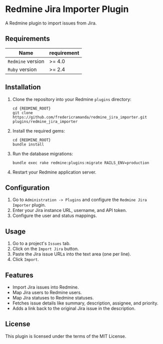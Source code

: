 # Redmine Jira Importer Plugin

A Redmine plugin to import issues from Jira.

## Requirements

| Name               | requirement                      |
| -------------------|----------------------------------|
| `Redmine` version  | >= 4.0                           |
| `Ruby` version     | >= 2.4                           |

## Installation

1.  Clone the repository into your Redmine `plugins` directory:
    ```shell
    cd {REDMINE_ROOT}
    git clone https://github.com/fredericramanda/redmine_jira_importer.git plugins/redmine_jira_importer
    ```

2.  Install the required gems:
    ```shell
    cd {REDMINE_ROOT}
    bundle install
    ```

3.  Run the database migrations:
    ```shell
    bundle exec rake redmine:plugins:migrate RAILS_ENV=production
    ```

4.  Restart your Redmine application server.

## Configuration

1.  Go to `Administration -> Plugins` and configure the `Redmine Jira Importer` plugin.
2.  Enter your Jira instance URL, username, and API token.
3.  Configure the user and status mappings.

## Usage

1.  Go to a project's `Issues` tab.
2.  Click on the `Import Jira` button.
3.  Paste the Jira issue URLs into the text area (one per line).
4.  Click `Import`.

## Features

*   Import Jira issues into Redmine.
*   Map Jira users to Redmine users.
*   Map Jira statuses to Redmine statuses.
*   Fetches issue details like summary, description, assignee, and priority.
*   Adds a link back to the original Jira issue in the description.

## License

This plugin is licensed under the terms of the MIT License.
